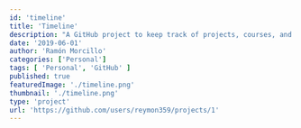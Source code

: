 ```yaml
---
id: 'timeline'
title: 'Timeline'
description: "A GitHub project to keep track of projects, courses, and other stuff."
date: '2019-06-01'
author: 'Ramón Morcillo'
categories: ['Personal']
tags: [ 'Personal', 'GitHub' ]
published: true
featuredImage: './timeline.png'
thumbnail: './timeline.png'
type: 'project'
url: 'https://github.com/users/reymon359/projects/1'
---
```

